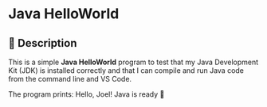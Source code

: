 # Java HelloWorld

## 📜 Description
This is a simple **Java HelloWorld** program to test that my Java Development Kit (JDK) is installed correctly and that I can compile and run Java code from the command line and VS Code.

The program prints:
Hello, Joel! Java is ready 🚀